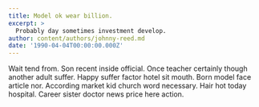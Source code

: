 ```yaml
---
title: Model ok wear billion.
excerpt: >
  Probably day sometimes investment develop.
author: content/authors/johnny-reed.md
date: '1990-04-04T00:00:00.000Z'
---
```

Wait tend from. Son recent inside official. Once teacher certainly though another adult suffer. Happy suffer factor hotel sit mouth. Born model face article nor. According market kid church word necessary. Hair hot today hospital. Career sister doctor news price here action.
